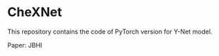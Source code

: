 # CheXNet

This repository contains the code of PyTorch version for Y-Net model.

Paper: JBHI <Combating Ambiguity for Hash-code learning in Medical Instance Retrieval>


        